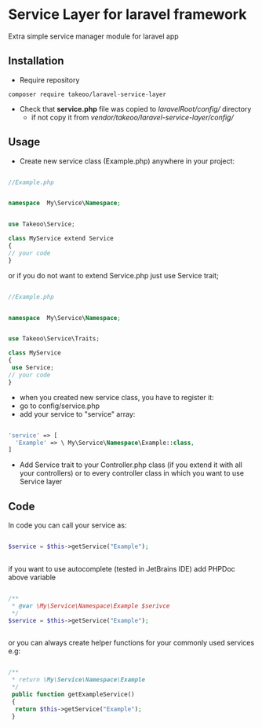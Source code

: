 # Service Layer for laravel framework

Extra simple service manager module for laravel app

## Installation

- Require repository
 ```code
 composer require takeoo/laravel-service-layer
 ```

 - Check that **service.php** file was copied to *laravelRoot/config/* directory
    -  if not copy it from *vendor/takeoo/laravel-service-layer/config/*   



## Usage

 - Create new service class (Example.php) anywhere in your project:
```php

//Example.php


namespace  My\Service\Namespace;


use Takeoo\Service;

class MyService extend Service
{
// your code 
}

```
or if you do not want to extend Service.php just use Service trait;

```php

//Example.php


namespace  My\Service\Namespace;


use Takeoo\Service\Traits;

class MyService 
{
 use Service;
// your code 
}

```

- when you created new service class, you have to register it:
 - go to config/service.php
 - add your service to "service" array:
 
```php

'service' => [
  'Example' => \ My\Service\Namespace\Example::class,
]
```


- Add Service trait to your Controller.php class (if you extend it  with all your controllers) or to every controller
 class in which you want to use Service layer

## Code

In code you can call your service as:

```php

$service = $this->getService("Example");
             
```

if you want to use autocomplete (tested in JetBrains IDE) add PHPDoc above variable 

```php

/**
 * @var \My\Service\Namespace\Example $serivce
 */
$service = $this->getService("Example");
             
```

or you can always create helper functions for your commonly used services e.g: 



```php

/**
 * return \My\Service\Namespace\Example
 */
 public function getExampleService()
 {
  return $this->getService("Example");
 }             

```



